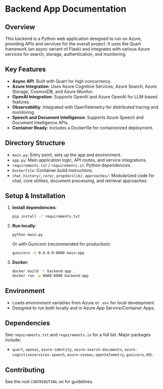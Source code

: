 # Backend App Documentation

## Overview

This backend is a Python web application designed to run on Azure, providing APIs and services for the overall project. It uses the Quart framework (an async variant of Flask) and integrates with various Azure services for search, storage, authentication, and monitoring.

## Key Features

- **Async API**: Built with Quart for high concurrency.
- **Azure Integration**: Uses Azure Cognitive Services, Azure Search, Azure Storage, CosmosDB, and Azure Monitor.
- **OpenAI Integration**: Supports OpenAI and Azure OpenAI for LLM-based features.
- **Observability**: Integrated with OpenTelemetry for distributed tracing and monitoring.
- **Speech and Document Intelligence**: Supports Azure Speech and Document Intelligence APIs.
- **Container Ready**: Includes a Dockerfile for containerized deployment.

## Directory Structure

- `main.py`: Entry point, sets up the app and environment.
- `app.py`: Main application logic, API routes, and service integrations.
- `requirements.txt` / `requirements.in`: Python dependencies.
- `Dockerfile`: Container build instructions.
- `chat_history/`, `core/`, `prepdocslib/`, `approaches/`: Modularized code for chat, core utilities, document processing, and retrieval approaches.

## Setup & Installation

1. **Install dependencies**:
   ```sh
   pip install -r requirements.txt
   ```
2. **Run locally**:
   ```sh
   python main.py
   ```
   Or with Gunicorn (recommended for production):
   ```sh
   gunicorn -b 0.0.0.0:8000 main:app
   ```

3. **Docker**:
   ```sh
   docker build -t backend-app .
   docker run -p 8000:8000 backend-app
   ```

## Environment

- Loads environment variables from Azure or `.env` for local development.
- Designed to run both locally and in Azure App Service/Container Apps.

## Dependencies

See `requirements.txt` and `requirements.in` for a full list. Major packages include:
- `quart`, `openai`, `azure-identity`, `azure-search-documents`, `azure-cognitiveservices-speech`, `azure-cosmos`, `opentelemetry`, `gunicorn`, etc.

## Contributing

See the root `CONTRIBUTING.md` for guidelines.
